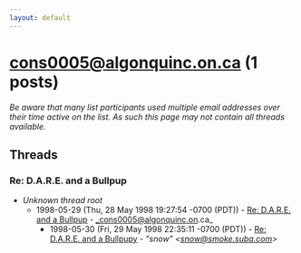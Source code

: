 ```yaml
---
layout: default
---
```


# cons0005@algonquinc.on.ca (1 posts)

_Be aware that many list participants used multiple email addresses over their time active on the list. As such this page may not contain all threads available._

## Threads

### Re: D.A.R.E. and a Bullpup
+ _Unknown thread root_
  + 1998-05-29 (Thu, 28 May 1998 19:27:54 -0700 (PDT)) - [Re: D.A.R.E. and a Bullpup](/archive/1998/05/b5432c6cfb85d46d6d7edd57b763c35d89818ad0a470e68af1499c46d40a330c) - _cons0005@algonquinc.on.ca_
    + 1998-05-30 (Fri, 29 May 1998 22:35:11 -0700 (PDT)) - [Re: D.A.R.E. and a Bullpupy](/archive/1998/05/1a54f73d386c67e27cd0c46f4eab8e50ab98f2ac80e280286b3770d1d6736d47) - _"snow" \<snow@smoke.suba.com\>_


